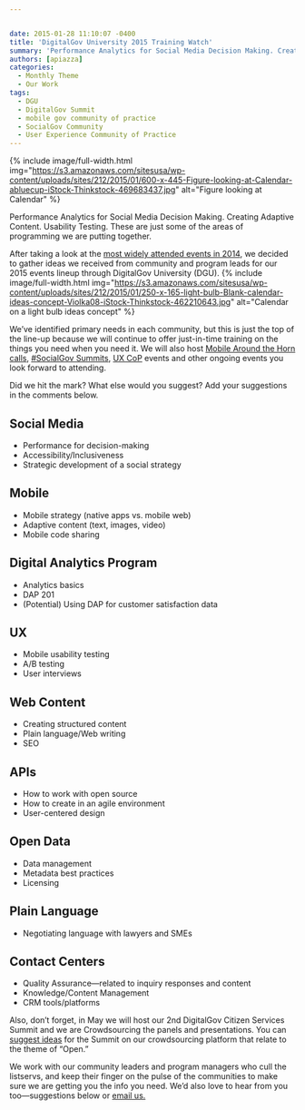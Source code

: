 ```yaml
---


date: 2015-01-28 11:10:07 -0400
title: 'DigitalGov University 2015 Training Watch'
summary: 'Performance Analytics for Social Media Decision Making. Creating Adaptive Content. Usability Testing. These are just some of the areas of programming we are putting together. After taking a look at the most widely attended events in 2014, we decided to gather ideas we received from community and program leads for our 2015 events lineup through'
authors: [apiazza]
categories:
  - Monthly Theme
  - Our Work
tags:
  - DGU
  - DigitalGov Summit
  - mobile gov community of practice
  - SocialGov Community
  - User Experience Community of Practice
---
```



{% include image/full-width.html img="https://s3.amazonaws.com/sitesusa/wp-content/uploads/sites/212/2015/01/600-x-445-Figure-looking-at-Calendar-abluecup-iStock-Thinkstock-469683437.jpg" alt="Figure looking at Calendar" %} 

Performance Analytics for Social Media Decision Making. Creating Adaptive Content. Usability Testing. These are just some of the areas of programming we are putting together.

After taking a look at the [most widely attended events in 2014](https://www.WHATEVER/2015/01/23/training-trends-in-2014/ "Training Trends in 2014"), we decided to gather ideas we received from community and program leads for our 2015 events lineup through DigitalGov University (DGU). 
{% include image/full-width.html img="https://s3.amazonaws.com/sitesusa/wp-content/uploads/sites/212/2015/01/250-x-165-light-bulb-Blank-calendar-ideas-concept-Violka08-iStock-Thinkstock-462210643.jpg" alt="Calendar on a light bulb ideas concept" %} 

We&#8217;ve identified primary needs in each community, but this is just the top of the line-up because we will continue to offer just-in-time training on the things you need when you need it. We will also host [Mobile Around the Horn calls](https://www.WHATEVER/event/mobilegov-community-of-practice-check-in-reveal-december-around-the-horn-call/ "MobileGov Community of Practice Check-In Reveal: December Around-the-Horn Call"), [#SocialGov Summits](https://www.WHATEVER/event/u-s-federal-socialgov-2-years-of-smashing-silos-improving-citizens-services-with-social-media/ "U.S. Federal #SocialGov: 2 Years of Smashing Silos + Elevating Citizen Services with Social Media"), [UX CoP](https://www.WHATEVER/2014/02/03/what-happened-at-our-user-experience-summit-with-slides/ "What Happened at Our User Experience Summit (with slides!)") events and other ongoing events you look forward to attending.

Did we hit the mark? What else would you suggest? Add your suggestions in the comments below.

## Social Media

  * Performance for decision-making
  * Accessibility/Inclusiveness
  * Strategic development of a social strategy

## Mobile

  * Mobile strategy (native apps vs. mobile web)
  * Adaptive content (text, images, video)
  * Mobile code sharing

## Digital Analytics Program

  * Analytics basics
  * DAP 201
  * (Potential) Using DAP for customer satisfaction data

## UX

  * Mobile usability testing
  * A/B testing
  * User interviews

## Web Content

  * Creating structured content
  * Plain language/Web writing
  * SEO

## APIs

  * How to work with open source
  * How to create in an agile environment
  * User-centered design

## Open Data

  * Data management
  * Metadata best practices
  * Licensing

## Plain Language

  * Negotiating language with lawyers and SMEs

## Contact Centers

  * Quality Assurance—related to inquiry responses and content
  * Knowledge/Content Management
  * CRM tools/platforms

Also, don’t forget, in May we will host our 2nd DigitalGov Citizen Services Summit and we are Crowdsourcing the panels and presentations. You can [suggest ideas](https://crowdhall.com/h/299/) for the Summit on our crowdsourcing platform that relate to the theme of &#8220;Open.&#8221;

We work with our community leaders and program managers who cull the listservs, and keep their finger on the pulse of the communities to make sure we are getting you the info you need. We’d also love to hear from you too—suggestions below or [email us.](mailto:digitalgovu@gsa.gov)